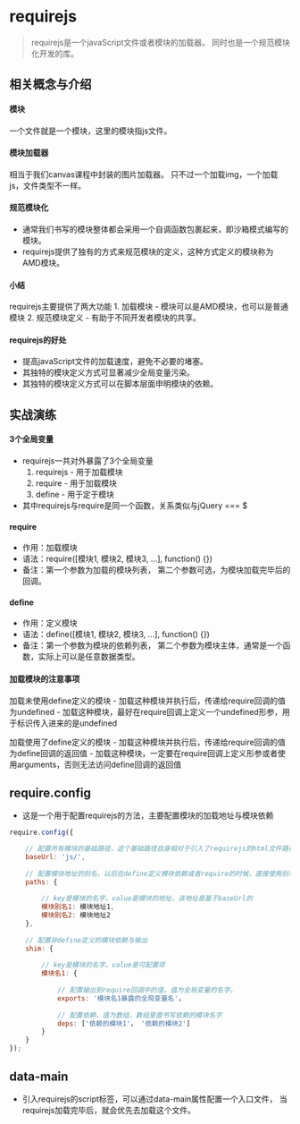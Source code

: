 # requirejs
> requirejs是一个javaScript文件或者模块的加载器。
同时也是一个规范模块化开发的库。

## 相关概念与介绍

#### 模块
一个文件就是一个模块，这里的模块指js文件。

#### 模块加载器
相当于我们canvas课程中封装的图片加载器。
只不过一个加载img，一个加载js，文件类型不一样。

#### 规范模块化 
- 通常我们书写的模块整体都会采用一个自调函数包裹起来，即沙箱模式编写的模块。
- requirejs提供了独有的方式来规范模块的定义，这种方式定义的模块称为AMD模块。

#### 小结
requirejs主要提供了两大功能
    1. 加载模块 - 模块可以是AMD模块，也可以是普通模块
    2. 规范模块定义 - 有助于不同开发者模块的共享。

#### requirejs的好处
- 提高javaScript文件的加载速度，避免不必要的堵塞。
- 其独特的模块定义方式可显著减少全局变量污染。
- 其独特的模块定义方式可以在脚本层面申明模块的依赖。

## 实战演练

#### 3个全局变量
- requirejs一共对外暴露了3个全局变量
    1. requirejs - 用于加载模块
    2. require - 用于加载模块
    3. define - 用于定于模块
- 其中requirejs与require是同一个函数，关系类似与jQuery === $

#### require
- 作用：加载模块
- 语法：require([模块1, 模块2, 模块3, ...], function() {})
- 备注：第一个参数为加载的模块列表，
第二个参数可选，为模块加载完毕后的回调。

#### define
- 作用：定义模块
- 语法：define([模块1, 模块2, 模块3, ...], function() {})
- 备注：第一个参数为模块的依赖列表，
第二个参数为模块主体，通常是一个函数，实际上可以是任意数据类型。

#### 加载模块的注意事项

加载未使用define定义的模块
    - 加载这种模块并执行后，传递给require回调的值为undefined
    - 加载这种模块，最好在require回调上定义一个undefined形参，用于标识传入进来的是undefined

加载使用了define定义的模块
    - 加载这种模块并执行后，传递给require回调的值为define回调的返回值
    - 加载这种模块，一定要在require回调上定义形参或者使用arguments，否则无法访问define回调的返回值

## require.config
- 这是一个用于配置requirejs的方法，主要配置模块的加载地址与模块依赖
```javascript
require.config({

	// 配置所有模块的基础路径，这个基础路径自身相对于引入了requirejs的html文件路径
	baseUrl: 'js/', 
	
	// 配置模块地址的别名，以后在define定义模块依赖或者require的时候，直接使用别名即可
	paths: {
	
		// key是模块的名字，value是模块的地址，该地址是基于baseUrl的
		模块别名1: 模块地址1,
		模块别名2: 模块地址2
	},
	
	// 配置非define定义的模块依赖与输出
	shim: {
	
		// key是模块的名字，value是可配置项
		模块名1: {
		
			// 配置输出到require回调中的值，值为全局变量的名字。
			exports: '模块名1暴露的全局变量名'，
			
			// 配置依赖，值为数组，数组里面书写依赖的模块名字
			deps: ['依赖的模块1'， '依赖的模块2']
		}
	}
});
```

## data-main
- 引入requirejs的script标签，可以通过data-main属性配置一个入口文件，
当requirejs加载完毕后，就会优先去加载这个文件。
